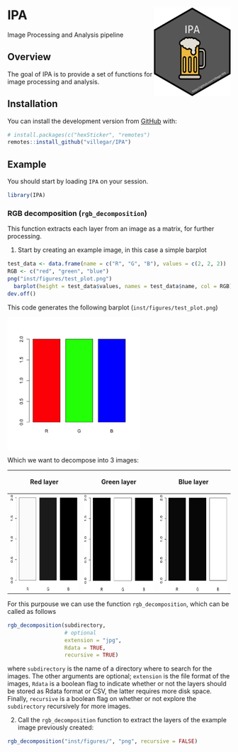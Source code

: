 
<!-- README.md is generated from README.Rmd. Please edit that file -->

# IPA <img src="https://raw.githubusercontent.com/villegar/IPA/master/inst/images/logo.png" alt="logo" align="right" height=200px/>

Image Processing and Analysis
pipeline

<!-- badges: start -->

<!-- [![](https://img.shields.io/badge/devel%20version-0.0.1-blue.svg)](https://github.com/villegar/IPA) -->

<!-- [![](https://img.shields.io/github/languages/code-size/villegar/IPA.svg)](https://github.com/villegar/IPA) -->

<!-- badges: end -->

## Overview

The goal of IPA is to provide a set of functions for image processing
and
analysis.

## Installation

<!-- You can install the released version of IPA from [CRAN](https://CRAN.R-project.org) with: -->

<!-- ``` r -->

<!-- install.packages("IPA") -->

<!-- ``` -->

<!-- And the development version from [GitHub](https://github.com/) with: -->

You can install the development version from
[GitHub](https://github.com/) with:

``` r
# install.packages(c("hexSticker", "remotes")
remotes::install_github("villegar/IPA")
```

## Example

<!-- This is a basic example which shows you how to solve a common problem: -->

You should start by loading `IPA` on your session.

``` r
library(IPA)
```

### RGB decomposition (`rgb_decomposition`)

This function extracts each layer from an image as a matrix, for further
processing.

1.  Start by creating an example image, in this case a simple barplot

<!-- end list -->

``` r
test_data <- data.frame(name = c("R", "G", "B"), values = c(2, 2, 2))
RGB <- c("red", "green", "blue")
png("inst/figures/test_plot.png")
  barplot(height = test_data$values, names = test_data$name, col = RGB)
dev.off()
```

This code generates the following barplot
(`inst/figures/test_plot.png`)

<img src="inst/figures/test_plot.png" alt="logo" align="center" height=300px/>

Which we want to decompose into 3 images:

<table>

<thead>

<tr>

<th>

Red layer

</th>

<th>

Green layer

</th>

<th>

Blue
layer

</th>

</tr>

</thead>

<tbody>

<tr>

<td>

<img src="inst/figures/test_plot_R.png" alt="logo" align="center" height=220px/>

</td>

<td>

<img src="inst/figures/test_plot_G.png" alt="logo" align="center" height=220px/>

</td>

<td>

<img src="inst/figures/test_plot_B.png" alt="logo" align="center" height=220px/>

</td>

</tr>

</tbody>

</table>

For this purpouse we can use the function `rgb_decomposition`, which can
be called as follows

``` r
rgb_decomposition(subdirectory, 
                  # optional
                  extension = "jpg", 
                  Rdata = TRUE, 
                  recursive = TRUE)
```

where `subdirectory` is the name of a directory where to search for the
images. The other arguments are optional; `extension` is the file format
of the images, `Rdata` is a boolean flag to indicate whether or not the
layers should be stored as Rdata format or CSV, the latter requires more
disk space. Finally, `recursive` is a boolean flag on whether or not
explore the `subdirectory` recursively for more images.

2.  Call the `rgb_decomposition` function to extract the layers of the
    example image previously created:

<!-- end list -->

``` r
rgb_decomposition("inst/figures/", "png", recursive = FALSE)
```

